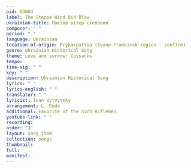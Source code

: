 ```yaml
---
pid: SONG4
label: The Steppe Wind Did Blow
ukrainian-title: Повіяв вітер степовий
composer: " "
period: " "
language: Ukrainian
location-of-origin: Prykarpattia (Ivano-Frankivsk region - confirm)
genre: Ukrainian Historical Song
theme: Love and sorrow; Cossacks
tempo:
time-sig: " "
key: " "
description: Ukrainian Historical Song
lyrics: " "
lyrics-english: " "
translator: " "
lyricist: Ivan Vytvytsky
arrangement: L. Duda
additional: Favorite of the Sich Riflemen
youtube-link: " "
recording:
order: '3'
layout: song_item
collection: songs
thumbnail:
full:
manifest:
---
```

